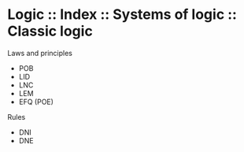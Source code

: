 # Logic :: Index :: Systems of logic :: Classic logic

Laws and principles
- POB
- LID
- LNC
- LEM
- EFQ (POE)

Rules
- DNI
- DNE
